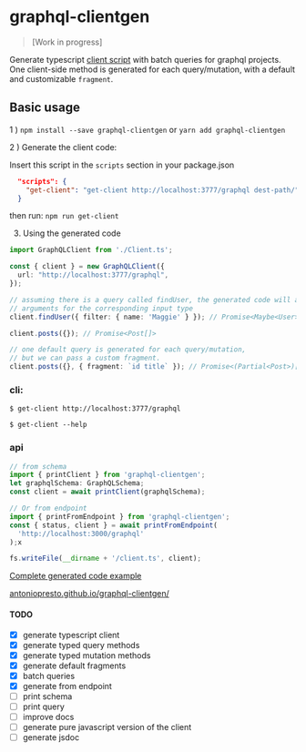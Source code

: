 # graphql-clientgen
>  [Work in progress]

Generate typescript [client script](https://github.com/antoniopresto/graphql-clientgen/blob/master/examples/Client.ts) with batch queries for graphql projects.
One client-side method is generated for each query/mutation, with a default and customizable `fragment`.

## Basic usage
1 ) `npm install --save graphql-clientgen` or `yarn add graphql-clientgen`

2 ) Generate the client code:

Insert this script in the `scripts` section in your package.json
```json
  "scripts": {
    "get-client": "get-client http://localhost:3777/graphql dest-path/",
  }
```
then run: `npm run get-client`

3) Using the generated code

```ts
import GraphQLClient from './Client.ts';

const { client } = new GraphQLClient({
  url: "http://localhost:3777/graphql",
});

// assuming there is a query called findUser, the generated code will accept
// arguments for the corresponding input type
client.findUser({ filter: { name: 'Maggie' } }); // Promise<Maybe<User>>

client.posts({}); // Promise<Post[]>

// one default query is generated for each query/mutation,
// but we can pass a custom fragment.
client.posts({}, { fragment: `id title` }); // Promise<(Partial<Post>)[]>
```

### cli:

`$ get-client http://localhost:3777/graphql`

`$ get-client --help`

### api

```ts
// from schema
import { printClient } from 'graphql-clientgen';
let graphqlSchema: GraphQLSchema;
const client = await printClient(graphqlSchema);

// Or from endpoint
import { printFromEndpoint } from 'graphql-clientgen';
const { status, client } = await printFromEndpoint(
  'http://localhost:3000/graphql'
);x

fs.writeFile(__dirname + '/client.ts', client);
```

[Complete generated code example](https://github.com/antoniopresto/graphql-clientgen/blob/master/client.ts#L152)

[antoniopresto.github.io/graphql-clientgen/](https://antoniopresto.github.io/graphql-clientgen/)

#### TODO

- [x] generate typescript client
- [x] generate typed query methods
- [x] generate typed mutation methods
- [x] generate default fragments
- [x] batch queries
- [x] generate from endpoint
- [ ] print schema
- [ ] print query
- [ ] improve docs
- [ ] generate pure javascript version of the client
- [ ] generate jsdoc
